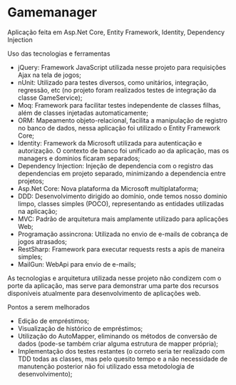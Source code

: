 # Gamemanager

Aplicação feita em Asp.Net Core, Entity Framework, Identity, Dependency Injection

Uso das tecnologias e ferramentas
- jQuery: Framework JavaScript utilizada nesse projeto para requisições Ajax na tela de jogos;
- nUnit: Utilizado para testes diversos, como unitários, integração, regressão, etc (no projeto foram realizados testes de integração da classe GameService);
- Moq: Framework para facilitar testes independente de classes filhas, além de classes injetadas automaticamente;
- ORM: Mapeamento objeto-relacional, facilita a manipulação de registro no banco de dados, nessa aplicação foi utilizado o Entity Framework Core;
- Identity: Framework da Microsoft utilizada para autenticação e autorização. O contexto de banco foi unificado ao da aplicação, mas os managers e dominios ficaram separados;
- Dependency Injection: Injeção de dependencia com o registro das dependencias em projeto separado, minimizando a dependencia entre projetos;
- Asp.Net Core: Nova plataforma da Microsoft multiplataforma;
- DDD: Desenvolvimento dirigido ao domínio, onde temos nosso dominio limpo, classes simples (POCO), representando as entidades utilizadas na aplicação;
- MVC: Padrão de arquitetura mais amplamente utilizado para aplicações Web;
- Programação assincrona: Utilizada no envio de e-mails de cobrança de jogos atrasados;
- RestSharp: Framework para executar requests rests a apis de maneira simples;
- MailGun: WebApi para envio de e-mails;

As tecnologias e arquitetura utilizada nesse projeto não condizem com o porte da aplicação, mas serve para demonstrar uma parte dos recursos disponíveis atualmente para desenvolvimento de aplicações web.

Pontos a serem melhorados
- Edição de empréstimos;
- Visualização de histórico de empréstimos;
- Utilização do AutoMapper, eliminando os métodos de conversão de dados (pode-se também criar alguma estrutura de mapper própria);
- Implementação dos testes restantes (o correto seria ter realizado com TDD todas as classes, mas pelo quesito tempo e a não necessidade de manutenção posterior não foi utilizado essa metodologia de desenvolvimento);